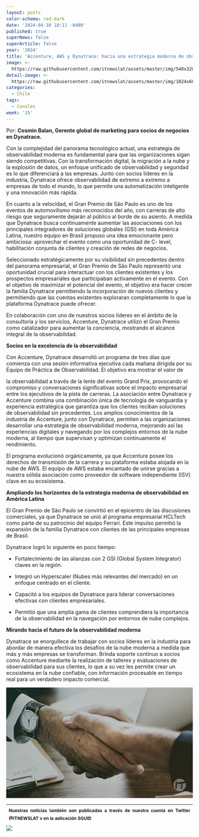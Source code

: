 ```yaml
---
layout: posts
color-schema: red-dark
date: '2024-04-10 18:11 -0400'
published: true
superNews: false
superArticle: false
year: '2024'
title: 'Accenture, AWS y Dynatrace: hacia una estrategia moderna de observabilidad'
image: >-
  https://raw.githubusercontent.com/itnewslat/assets/master/img/540x320/Alianzas-Acuerdos-p.jpg
detail-image: >-
  https://raw.githubusercontent.com/itnewslat/assets/master/img/1024x680/Alianzas-Acuerdos-g.jpg
categories:
  - Chile
tags:
  - Canales
week: '15'
---
```

Por: **Cosmin Balan, Gerente global de marketing para socios de negocios en Dynatrace.**

Con la complejidad del panorama tecnológico actual, una estrategia de observabilidad moderna es fundamental para que las organizaciones sigan siendo competitivas. Con la transformación digital, la migración a la nube y la explosión de datos, un enfoque unificado de observabilidad y seguridad es lo que diferenciará a las empresas. Junto con socios líderes en la industria, Dynatrace ofrece observabilidad de extremo a extremo a empresas de todo el mundo, lo que permite una automatización inteligente y una innovación más rápida.

En cuanto a la velocidad, el Gran Premio de São Paulo es uno de los eventos de automovilismo más reconocidos del año, con carreras de alto riesgo que seguramente dejarán al público al borde de su asiento. A medida que Dynatrace busca continuamente aumentar las asociaciones con los principales integradores de soluciones globales (GSI) en toda América Latina, nuestro equipo en Brasil propuso una idea emocionante pero ambiciosa: aprovechar el evento como una oportunidad de C- level, habilitación conjunta de clientes y creación de redes de negocios.

Seleccionado estratégicamente por su visibilidad sin precedentes dentro del panorama empresarial, el Gran Premio de São Paulo representó una oportunidad crucial para interactuar con los clientes existentes y los prospectos empresariales que participaban activamente en el evento. Con el objetivo de maximizar el potencial del evento, el objetivo era hacer crecer la familia Dynatrace permitiendo la incorporación de nuevos clientes y permitiendo que las cuentas existentes exploraran completamente lo que la plataforma Dynatrace puede ofrecer.

En colaboración con uno de nuestros socios líderes en el ámbito de la consultoría y los servicios, Accenture, Dynatrace utilizó el Gran Premio como catalizador para aumentar la conciencia, mostrando el alcance integral de la observabilidad.

**Socios en la excelencia de la observabilidad**

Con Accenture, Dynatrace desarrolló un programa de tres días que comienza con una sesión informativa ejecutiva cada mañana dirigida por su Equipo de Práctica de Observabilidad. El objetivo era mostrar el valor de

la observabilidad a través de la lente del evento Grand Prix, provocando el compromiso y conversaciones significativas sobre el impacto empresarial entre los ejecutivos de la pista de carreras. La asociación entre Dynatrace y Accenture combina una combinación única de tecnología de vanguardia y experiencia estratégica que garantiza que los clientes reciban soluciones de observabilidad sin precedentes. Los amplios conocimientos de la industria de Accenture, junto con Dynatrace, permiten a las organizaciones desarrollar una estrategia de observabilidad moderna, mejorando así las experiencias digitales y navegando por los complejos entornos de la nube moderna, al tiempo que supervisan y optimizan continuamente el rendimiento.

El programa evolucionó orgánicamente, ya que Accenture posee los derechos de transmisión de la carrera y su plataforma estaba alojada en la nube de AWS. El equipo de AWS estaba encantado de unirse gracias a nuestra sólida asociación como proveedor de software independiente (ISV) clave en su ecosistema.

**Ampliando los horizontes de la estrategia moderna de observabilidad en América Latina**

El Gran Premio de São Paulo se convirtió en el epicentro de las discusiones comerciales, ya que Dynatrace se unió al programa empresarial HCLTech como parte de su patrocinio del equipo Ferrari. Este impulso permitió la expansión de la familia Dynatrace con clientes de las principales empresas de Brasil.

Dynatrace logró lo siguiente en poco tiempo:

- Fortalecimiento de las alianzas con 2 GSI (Global System Integrator) claves en la región.

- Integró un Hyperscaler (Nubes más relevantes del mercado) en un enfoque centrado en el cliente.

- Capacitó a los equipos de Dynatrace para liderar conversaciones efectivas con clientes empresariales.

- Permitió que una amplia gama de clientes comprendiera la importancia de la observabilidad en la navegación por entornos de nube complejos.

**Mirando hacia el futuro de la observabilidad moderna**

Dynatrace se enorgullece de trabajar con socios líderes en la industria para abordar de manera efectiva los desafíos de la nube moderna a medida que más y más empresas se transforman. Brinda soporte continuo a socios como Accenture mediante la realización de talleres y evaluaciones de observabilidad para sus clientes, lo que a su vez les permite crear un ecosistema en la nube confiable, con información procesable en tiempo real para un verdadero impacto comercial.

![](https://raw.githubusercontent.com/itnewslat/assets/master/img/540x320/Alianzas-Acuerdos-p.jpg)

<table style="height: 42px;" width="569">
<tbody>
<tr>
<td style="text-align: justify;"><sub><strong>Nuestras noticias también son publicadas a través de nuestra cuenta en Twitter <a href="https://twitter.com/itnewslat?lang=es">@ITNEWSLAT</a> y en la aplicación <a href="https://squidapp.co/en/">SQUID</a></strong></sub></td>
</tr>
</tbody>
</table>

<img src="https://tracker.metricool.com/c3po.jpg?hash=56f88a41e39ab42c063cc51676587a04"/>